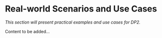 # Real-world Scenarios and Use Cases

*This section will present practical examples and use cases for DP2.*

Content to be added...